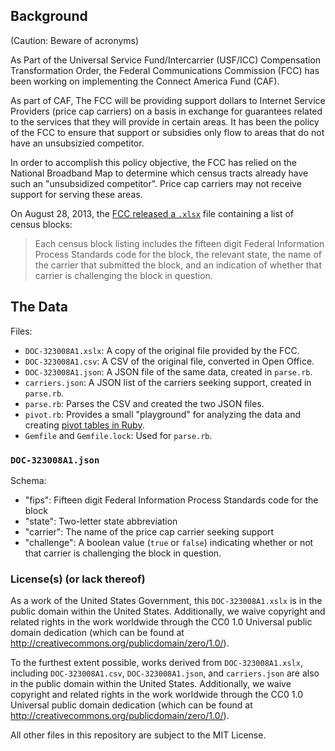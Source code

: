 ## Background

(Caution: Beware of acronyms)

As Part of the Universal Service Fund/Intercarrier (USF/ICC) Compensation Transformation Order, the Federal Communications Commission (FCC) has been working on implementing the Connect America Fund (CAF).

As part of CAF, The FCC will be providing support dollars to Internet Service Providers (price cap carriers) on a  basis in exchange for guarantees related to the services that they will provide in certain areas. It has been the policy of the FCC to ensure that support or subsidies only flow to areas that do not have an unsubsizied competitor.

In order to accomplish this policy objective, the FCC has relied on the National Broadband Map to determine which census tracts already have such an "unsubsidized competitor". Price cap carriers may not receive support for serving these areas.

On August 28, 2013, the [FCC released a `.xlsx`](http://apps.fcc.gov/ecfs/document/view?id=7520940223) file containing a list of census blocks:

> Each census block listing includes the fifteen digit Federal Information Process Standards code for the block, the relevant state, the name of the carrier that submitted the block, and an indication of whether that carrier is challenging the block in question.

## The Data

Files:

- `DOC-323008A1.xslx`: A copy of the original file provided by the FCC.
- `DOC-323008A1.csv`: A CSV of the original file, converted in Open Office.
- `DOC-323008A1.json`: A JSON file of the same data, created in `parse.rb`.
- `carriers.json`: A JSON list of the carriers seeking support, created in `parse.rb`.
- `parse.rb`: Parses the CSV and created the two JSON files.
- `pivot.rb`: Provides a small "playground" for analyzing the data and creating [pivot tables in Ruby](https://github.com/hopsoft/goldmine).
- `Gemfile` and `Gemfile.lock`: Used for `parse.rb`.

### `DOC-323008A1.json`

Schema:

- "fips": Fifteen digit Federal Information Process Standards code for the block
- "state": Two-letter state abbreviation
- "carrier": The name of the price cap carrier seeking support
- "challenge": A boolean value (`true` or `false`) indicating whether or not that carrier is challenging the block in question.

### License(s) (or lack thereof)



As a work of the United States Government, this `DOC-323008A1.xslx` is in the public domain within the United States. Additionally, we waive copyright and related rights in the work worldwide through the CC0 1.0 Universal public domain dedication (which can be found at http://creativecommons.org/publicdomain/zero/1.0/).

To the furthest extent possible, works derived from `DOC-323008A1.xslx`, including `DOC-323008A1.csv`, `DOC-323008A1.json`, and `carriers.json` are also in the public domain within the United States. Additionally, we waive copyright and related rights in the work worldwide through the CC0 1.0 Universal public domain dedication (which can be found at http://creativecommons.org/publicdomain/zero/1.0/).

All other files in this repository are subject to the MIT License.
